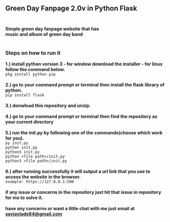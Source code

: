## Green Day Fanpage 2.0v in Python Flask</br></br>
**Simple green day fanpage website that has</br>music and album of green day band </br></br>**
### Steps on how to run it</br>
**1.) install python version 3 - for window download the installer - for linux follow the command below.**
</br>
``` pkg install python pip ```
</br></br>
**2.) go to your command prompt or terminal then install the flask library of python.**
</br>
``` pip install flask ```
</br></br>
**3.) donwload this repository and unzip.**
</br></br>
**4.) go to your command prompt or terminal then find the repository as your current directory**
</br></br>
**5.) run the init.py by following one of the commands(choose which work for you).**
</br>
``` py init.py ```
</br>
``` python init.py ```
</br>
``` python3 init.py ```
</br>
``` python <file path>/init.py ```
</br>
``` python3 <file path>/init.py ```
</br></br>
**6.) after running successfully it will output a url link that you use to access the website in the browser.**
</br>
``` example: https://127.0.0.1:500 ```
</br></br>
**if any issue or concerns in the repository just hit that issue in repository for me to solve it.**</br></br>
**have any concerns or want a little chat with me just email at savjaylade84@gmail.com**
